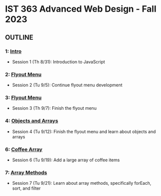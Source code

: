 # IST 363 Advanced Web Design - Fall 2023

## OUTLINE

### 1: [Intro](01_intro)
* Session 1 (Th 8/31): Introduction to JavaScript

### 2: [Flyout Menu](02_flyout_menu)
* Session 2 (Tu 9/5): Continue flyout menu development

### 3: [Flyout Menu](03_finished_flyout_menu)
* Session 3 (Th 9/7): Finish the flyout menu

### 4: [Objects and Arrays](04_array_objects)
* Session 4 (Tu 9/12): Finish the flyout menu and learn about objects and arrays

### 6: [Coffee Array](06_coffee_array)
* Session 6 (Tu 9/19): Add a large array of coffee items

### 7: [Array Methods](07_array_methods)
* Session 7 (Tu 9/21): Learn about array methods, specifically forEach, sort, and filter